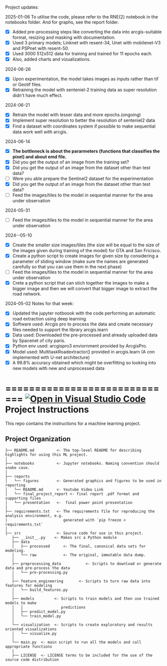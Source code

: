 Project updates:

2025-01-06
To utilise the code, please refer to the RNE(2) notebook in the notebooks folder. And for graphs, see the report folder. 

- [x] Added pre-processing steps like converting the data into arcgis-suitable format, resizing and masking with documentation.
- [x] Used 3 primary models; Linknet with resent-34, Unet with mobilenet-V3 and PSPnet with resent-50.
- [x] Used 3000 512x512 data for training and trained for 11 epochs each.
- [x] Also, added charts and vizualizations.    

2024-06-26
- [x] Upon experimentation, the model takes images as inputs rather than tif or Geotif files.
- [x] Retraining the model with senteniel-2 training data as super resolution didn't have much effect. 

2024-06-21
- [x] Retrain the model with lesser data and more epochs.(ongoing)
- [X] Implement super resolution to better the resolution of senteniel2 data
- [x] Find a dataset with coordinates system if possible to make sequential data work well with arcgis.

2024-06-14
- [X] **The bottleneck is about the pararmeters (functions that classifies the pixel) and about emd file.**
- [X] Did you get the output of an image from the training set?
- [X] Did you get the output of an image from the dataset other than test data?
- [ ] Were you able prepare the Sentinel2 dataset for the experimentation
- [X] Did you get the output of an image from the dataset other than test data?
- [ ] Feed the images/tiles to the model in sequential manner for the area under observation

2024-05-31

- [ ] Feed the images/tiles to the model in sequential manner for the area under observation

2024--05-10

- [X] Create the smaller size images/tiles (the size will be equal to the size of the images given during training of the model) for GTA and San Fricisco.
- [X] Create a python script to create images for given size by considering a parameter of sliding window (make sure the names are generated carefully so that you can use them in the next phase)
- [ ] Feed the images/tiles to the model in sequential manner for the area under observation
- [X] Crete a python script that can stich together the images to make a bigger image and then we will convert that bigger image to extract the road network.

2024-05-02
Notes for that week:
- [x] Updated the jupyter notboook with the code performing an automatic road extraction using deep learning.
- [X] Software used: Arcgis pro to process the data and create necessary files needed to support the library arcgis.learn
- [X] Data used: Downloaded the pre-processed and already uploaded data by Spacenet of city paris.
- [X] Python env used: arcgispro3 enviornment provided by ArcgisPro.
- [X] Model used: MultitaskRoadextractor() provided in arcgis.learn (A cnn implemented with U-net architecture)
- [X] A 99.8% accuracy obtained which might be overfitting so looking into new models with new and unprocessed data
    
=============================
[![Open in Visual Studio Code](https://classroom.github.com/assets/open-in-vscode-718a45dd9cf7e7f842a935f5ebbe5719a5e09af4491e668f4dbf3b35d5cca122.svg)](https://classroom.github.com/online_ide?assignment_repo_id=14949423&assignment_repo_type=AssignmentRepo)
Project Instructions
==============================

This repo contains the instructions for a machine learning project.

Project Organization
------------

    ├── README.md          <- The top-level README for describing highlights for using this ML project.
    │
    ├── notebooks          <- Jupyter notebooks. Naming convention should snake case.
    │
    ├── reports            
    │   └── figures        <- Generated graphics and figures to be used in reporting
    │   └── README.md      <- Youtube Video Link
    │   └── final_project_report <- final report .pdf format and supporting files
    │   └── presentation   <-  final power point presentation 
    |
    ├── requirements.txt   <- The requirements file for reproducing the analysis environment, e.g.
    │                         generated with `pip freeze > requirements.txt`
    │
    ├── src                <- Source code for use in this project.
       ├── __init__.py    <- Makes src a Python module
       ├── data
       │   ├── processed      <- The final, canonical data sets for modeling.
       │   └── raw            <- The original, immutable data dump.
       │
       ├── preprocessing_data           <- Scripts to download or generate data and pre-process the data
       │   └── pre-processing.py
       │
       ├── feature_engineering       <- Scripts to turn raw data into features for modeling
       │   └── build_features.py
       │
       ├── models         <- Scripts to train models and then use trained models to make
       │   │                 predictions
       │   ├── predict_model.py
       │   └── train_model.py
       │
       └── visualization  <- Scripts to create exploratory and results oriented visualizations
       │   └── visualize.py  
       │
       └── main.py  <- main script to run all the models and call appropriate functions
       |
       ├── LICENSE  <- LICENSE terms to be included for the use of the source code distribution



